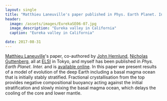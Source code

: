```yaml
---
layout: single
title: "Matthieu Laneuville's paper published in Phys. Earth Planet. Inter."
header:
  image: /assets/images/EurekaSE06-07.jpg
  image_description: "Eureka valley in California"
  caption: "Eureka valley in California"

date: 2017-08-31
---
```


[Matthieu Laneuville](http://mlaneuville.github.io/)'s paper, co-authored by [John Hernlund](https://members.elsi.jp/~hernlund/), [Nicholas Guttenberg](http://www.elsi.jp/en/research/member/researcher/nicholas-guttenberg.html), all at [ELSI](http://www.elsi.jp/en/) in Tokyo, and myself has been published in *Phys. Earth Planet. Inter.* and is [available online](http://www.sciencedirect.com/science/article/pii/S0031920117300742). In this paper we present results of a model of evolution of the deep Earth including a basal magma ocean that is initially stably stratified. Fractional crystallisation from the top provides negative compositional buoyancy acting against the initial stratification and slowly mixing the basal magma ocean, which delays the cooling of the core and lower mantle. 


